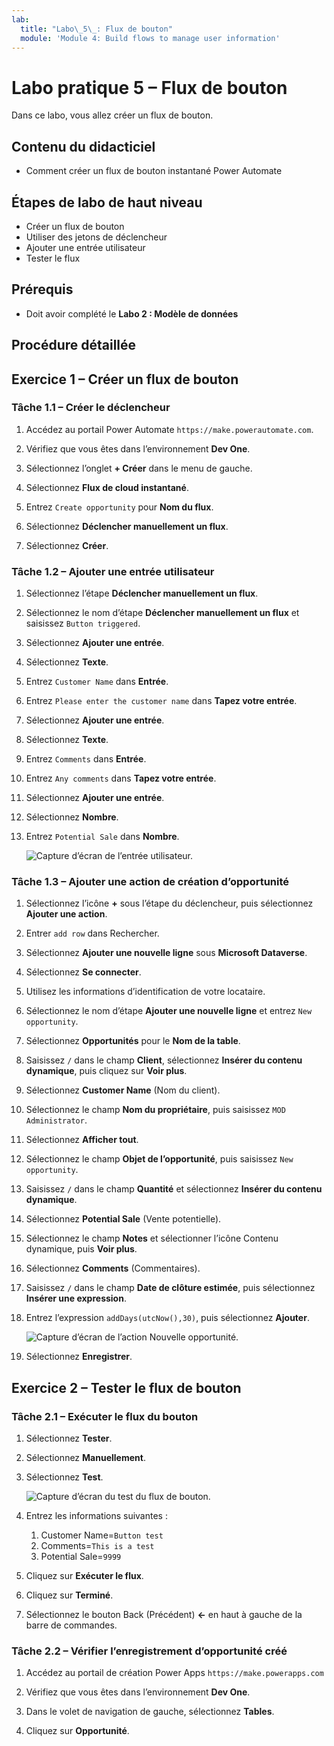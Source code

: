 ```yaml
---
lab:
  title: "Labo\_5\_: Flux de bouton"
  module: 'Module 4: Build flows to manage user information'
---
```


# Labo pratique 5 – Flux de bouton

Dans ce labo, vous allez créer un flux de bouton.

## Contenu du didacticiel

- Comment créer un flux de bouton instantané Power Automate

## Étapes de labo de haut niveau

- Créer un flux de bouton
- Utiliser des jetons de déclencheur
- Ajouter une entrée utilisateur
- Tester le flux
  
## Prérequis

- Doit avoir complété le **Labo 2 : Modèle de données**

## Procédure détaillée

## Exercice 1 – Créer un flux de bouton

### Tâche 1.1 – Créer le déclencheur

1. Accédez au portail Power Automate `https://make.powerautomate.com`.

1. Vérifiez que vous êtes dans l’environnement **Dev One**.

1. Sélectionnez l’onglet **+ Créer** dans le menu de gauche.

1. Sélectionnez **Flux de cloud instantané**.

1. Entrez `Create opportunity` pour **Nom du flux**.

1. Sélectionnez **Déclencher manuellement un flux**.

1. Sélectionnez **Créer**.


### Tâche 1.2 – Ajouter une entrée utilisateur

1. Sélectionnez l’étape **Déclencher manuellement un flux**.

1. Sélectionnez le nom d’étape **Déclencher manuellement un flux** et saisissez `Button triggered`.

1. Sélectionnez **Ajouter une entrée**.

1. Sélectionnez **Texte**.

1. Entrez `Customer Name` dans **Entrée**.

1. Entrez `Please enter the customer name` dans **Tapez votre entrée**.

1. Sélectionnez **Ajouter une entrée**.

1. Sélectionnez **Texte**.

1. Entrez `Comments` dans **Entrée**.

1. Entrez `Any comments` dans **Tapez votre entrée**.

1. Sélectionnez **Ajouter une entrée**.

1. Sélectionnez **Nombre**.

1. Entrez `Potential Sale` dans **Nombre**.

    ![Capture d’écran de l’entrée utilisateur.](../media/user-input.png)


### Tâche 1.3 – Ajouter une action de création d’opportunité

1. Sélectionnez l’icône **+** sous l’étape du déclencheur, puis sélectionnez **Ajouter une action**.

1. Entrer `add row` dans Rechercher.

1. Sélectionnez **Ajouter une nouvelle ligne** sous **Microsoft Dataverse**.

1. Sélectionnez **Se connecter**.

1. Utilisez les informations d’identification de votre locataire.

1. Sélectionnez le nom d’étape **Ajouter une nouvelle ligne** et entrez `New opportunity`.

1. Sélectionnez **Opportunités** pour le **Nom de la table**.

1. Saisissez `/` dans le champ **Client**, sélectionnez **Insérer du contenu dynamique**, puis cliquez sur **Voir plus**.

1. Sélectionnez **Customer Name** (Nom du client).

1. Sélectionnez le champ **Nom du propriétaire**, puis saisissez `MOD Administrator`.

1. Sélectionnez **Afficher tout**.

1. Sélectionnez le champ **Objet de l’opportunité**, puis saisissez `New opportunity`.

1. Saisissez `/` dans le champ **Quantité** et sélectionnez **Insérer du contenu dynamique**.

1. Sélectionnez **Potential Sale** (Vente potentielle).

1. Sélectionnez le champ **Notes** et sélectionner l’icône Contenu dynamique, puis **Voir plus**.

1. Sélectionnez **Comments** (Commentaires).

1. Saisissez `/` dans le champ **Date de clôture estimée**, puis sélectionnez **Insérer une expression**.

1. Entrez l’expression `addDays(utcNow(),30)`, puis sélectionnez **Ajouter**.

    ![Capture d’écran de l’action Nouvelle opportunité.](../media/new-opportunity-action.png)

1. Sélectionnez **Enregistrer**.


## Exercice 2 – Tester le flux de bouton

### Tâche 2.1 – Exécuter le flux du bouton

1. Sélectionnez **Tester**.

1. Sélectionnez **Manuellement**.

1. Sélectionnez **Test**.

    ![Capture d’écran du test du flux de bouton.](../media/user-input-test.png)

1. Entrez les informations suivantes :

   1. Customer Name=`Button test`
   1. Comments=`This is a test`
   1. Potential Sale=`9999`

1. Cliquez sur **Exécuter le flux**.

1. Cliquez sur **Terminé**.

1. Sélectionnez le bouton Back (Précédent) **<-** en haut à gauche de la barre de commandes.


### Tâche 2.2 – Vérifier l’enregistrement d’opportunité créé

1. Accédez au portail de création Power Apps `https://make.powerapps.com`

1. Vérifiez que vous êtes dans l’environnement **Dev One**.

1. Dans le volet de navigation de gauche, sélectionnez **Tables**.

1. Cliquez sur **Opportunité**.


